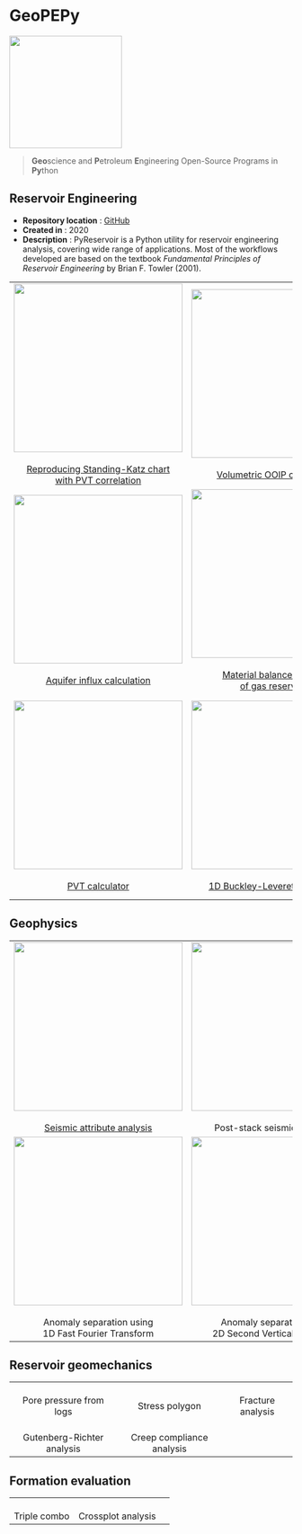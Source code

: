 # GeoPEPy

<div>
<img src="https://user-images.githubusercontent.com/51282928/119213684-312c4d80-baeb-11eb-89f5-d5d7a17014eb.png" width="200"/>
</div>

> **Geo**science and **P**etroleum **E**ngineering Open-Source Programs in **Py**thon 

## Reservoir Engineering

* **Repository location** : [GitHub](https://github.com/yohanesnuwara/pyreservoir)
* **Created in**          : 2020
* **Description**         : PyReservoir is a Python utility for reservoir engineering analysis, covering wide range of applications. Most of the workflows developed are based on the textbook *Fundamental Principles of Reservoir Engineering* by Brian F. Towler (2001). 

||||
|:--:|:--:|:--:|
|<div><img src="https://user-images.githubusercontent.com/51282928/116579163-5094e800-a93c-11eb-9f79-2f7d75b3c675.png" width="300"/></div> <br>[Reproducing Standing-Katz chart<br> with PVT correlation](https://nbviewer.jupyter.org/github/yohanesnuwara/pyreservoir/blob/master/notebooks/reproducing_katz_chart.ipynb)|<div><img src="https://user-images.githubusercontent.com/51282928/116579264-6c988980-a93c-11eb-8f6f-3544218c828b.png" width="300"/></div><br>[Volumetric OOIP calculation](https://nbviewer.jupyter.org/github/yohanesnuwara/pyreservoir/blob/master/notebooks/volumetrics_notebook.ipynb)|<div><img src="https://user-images.githubusercontent.com/51282928/116579406-8f2aa280-a93c-11eb-9b78-c485986a9cb6.png" width="300"/></div><br>[Modeling well transient response](https://nbviewer.jupyter.org/github/yohanesnuwara/pyreservoir/blob/master/notebooks/well_transient_response_notebook.ipynb)|
|<div><img src="https://user-images.githubusercontent.com/51282928/116588245-8094b900-a945-11eb-92d1-a0ab0bd14910.png" width="300"/></div><br>[Aquifer influx calculation](https://nbviewer.jupyter.org/github/yohanesnuwara/pyreservoir/blob/master/notebooks/aquifer_influx_notebook.ipynb)|<div><img src="https://user-images.githubusercontent.com/51282928/116588373-afab2a80-a945-11eb-8762-2dd292d09c60.png" width="300"/></div><br>[Material balance analysis <br>of gas reservoirs](https://nbviewer.jupyter.org/github/yohanesnuwara/pyreservoir/blob/master/notebooks/gas_mbal_notebook.ipynb)|<div><img src="https://user-images.githubusercontent.com/51282928/116588465-cea9bc80-a945-11eb-8a12-2373cf112e9f.png" width="300"/></div><br>[Material balance analysis<br>of oil reservoirs](https://nbviewer.jupyter.org/github/yohanesnuwara/pyreservoir/blob/master/notebooks/oil_mbal_notebook.ipynb)|
|<div><img src="https://user-images.githubusercontent.com/51282928/116643637-b19fd880-a99b-11eb-8b96-130a487e9cb5.png" width="300"/></div><br>[PVT calculator](https://nbviewer.jupyter.org/github/yohanesnuwara/pyreservoir/blob/master/notebooks/pvt_correlation_notebook.ipynb)|<div><img src="https://user-images.githubusercontent.com/51282928/116588909-4bd53180-a946-11eb-9c59-ebd50a3d959c.png" width="300"/></div><br>[1D Buckley-Leverett simulation](https://nbviewer.jupyter.org/github/yohanesnuwara/pyreservoir/blob/master/notebooks/buckley_leverett_1d_notebook.ipynb)|<div><img src="https://user-images.githubusercontent.com/51282928/116588960-5abbe400-a946-11eb-8ad5-6522c1e5288d.png" width="300"/></div><br>[Stochastic Arps decline<br> curve analysis](https://nbviewer.jupyter.org/github/yohanesnuwara/pyreservoir/blob/master/notebooks/decline_curve_analysis_notebook.ipynb)|

## Geophysics

||||
|:--:|:--:|:--:|
|<div><img src="https://user-images.githubusercontent.com/51282928/116672177-12dfa000-a9cc-11eb-80a8-841f49033eef.png" width="300"/></div><br>[Seismic attribute analysis](https://nbviewer.org/github/yohanesnuwara/pyreservoir/blob/master/notebooks/volumetrics_notebook.ipynb)|<div><img src="https://user-images.githubusercontent.com/51282928/116671665-66052300-a9cb-11eb-9710-de639da029c0.png" width="300"/></div><br>Post-stack seismic inversion|<div><img src="https://user-images.githubusercontent.com/51282928/116670573-14a86400-a9ca-11eb-9e68-2fab1078f32c.png" width="300"/></div><br>[Seismic fluid factor](https://nbviewer.org/github/yohanesnuwara/computational-geophysics/blob/master/seismic/seis_fluidfactor_notebook.ipynb)
|<div><img src="https://user-images.githubusercontent.com/51282928/116670767-53d6b500-a9ca-11eb-8781-c722f4df3d7c.png" width="300"/></div><br>Anomaly separation using<br>1D Fast Fourier Transform|<div><img src="https://user-images.githubusercontent.com/51282928/116670976-97c9ba00-a9ca-11eb-9a88-7de8bce7f42c.png" width="300"/></div><br>Anomaly separation using<br>2D Second Vertical Derivative|

## Reservoir geomechanics

||||
|:--:|:--:|:--:|
|<br>Pore pressure from logs|<br>Stress polygon|<br>Fracture analysis|
|<br>Gutenberg-Richter analysis|<br>Creep compliance analysis||

## Formation evaluation

||||
|:--:|:--:|:--:|
|<br>Triple combo|<br>Crossplot analysis||

<!--
## Reservoir Simulation

||||
|:--:|:--:|:--:|
|<div><img src="https://user-images.githubusercontent.com/51282928/116644617-10fee800-a99e-11eb-813d-7d2b22a0f281.png" width="300"/><br>[1D reservoir simulation](https://nbviewer.jupyter.org/github/yohanesnuwara/pyresim/blob/master/simulators/PyReSim1d.ipynb)|<div><img src="https://user-images.githubusercontent.com/51282928/116644584-f88ecd80-a99d-11eb-96a5-395ab14f24f2.png" width="300"/><br>[2D regular-shaped<br>reservoir simulation](https://nbviewer.jupyter.org/github/yohanesnuwara/pyresim/blob/master/simulators/PyReSim2d.ipynb)|<div><img src="https://user-images.githubusercontent.com/51282928/116644497-bb2a4000-a99d-11eb-91f8-fd991ee97ae1.png" width="300"/><br>[2D irregular-shaped<br>reservoir simulation](https://nbviewer.jupyter.org/github/yohanesnuwara/pyresim/blob/master/simulators/PyReSim2d_irregular.ipynb)|
|<div><img src="https://user-images.githubusercontent.com/51282928/116644874-b6b25700-a99e-11eb-920b-ea81d9d8c6a1.png" width="300"/><br>1D cylindrical<br>reservoir simulation|||

